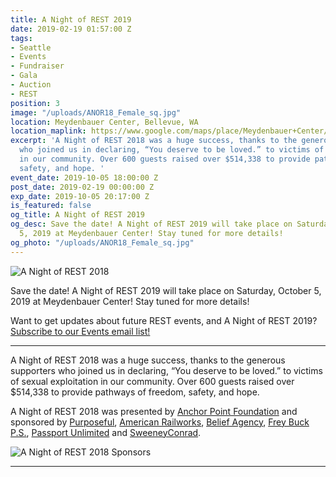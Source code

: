 ```yaml
---
title: A Night of REST 2019
date: 2019-02-19 01:57:00 Z
tags:
- Seattle
- Events
- Fundraiser
- Gala
- Auction
- REST
position: 3
image: "/uploads/ANOR18_Female_sq.jpg"
location: Meydenbauer Center, Bellevue, WA
location_maplink: https://www.google.com/maps/place/Meydenbauer+Center/@47.615916,-122.191856,15z/data=!4m2!3m1!1s0x0:0x36097b4fff1c20b9?sa=X&ved=0ahUKEwj3l5m93pTXAhXCKWMKHcV9ATYQ_BIIejAN
excerpt: 'A Night of REST 2018 was a huge success, thanks to the generous supporters
  who joined us in declaring, “You deserve to be loved.” to victims of sexual exploitation
  in our community. Over 600 guests raised over $514,338 to provide pathways of freedom,
  safety, and hope. '
event_date: 2019-10-05 18:00:00 Z
post_date: 2019-02-19 00:00:00 Z
exp_date: 2019-10-05 20:17:00 Z
is_featured: false
og_title: A Night of REST 2019
og_desc: Save the date! A Night of REST 2019 will take place on Saturday, October
  5, 2019 at Meydenbauer Center! Stay tuned for more details!
og_photo: "/uploads/ANOR18_Female_sq.jpg"
---
```


![A Night of REST 2018](/uploads/ANOR18_Results.jpg)

Save the date! A Night of REST 2019 will take place on Saturday, October 5, 2019 at Meydenbauer Center! Stay tuned for more details!

Want to get updates about future REST events, and A Night of REST 2019? [Subscribe to our Events email list!](https://visitor.r20.constantcontact.com/d.jsp?llr=et4yig8ab&p=oi&m=1128713191012&sit=8rzcsxylb&f=21fd9123-2729-4235-a30b-557dd4356d02)

***

A Night of REST 2018 was a huge success, thanks to the generous supporters who joined us in declaring, “You deserve to be loved.” to victims of sexual exploitation in our community. Over 600 guests raised over $514,338 to provide pathways of freedom, safety, and hope. 

A Night of REST 2018 was presented by [Anchor Point Foundation](https://www.anchorpointfoundation.org/) and sponsored by [Purposeful](https://www.purposeful.com/), [American Railworks](https://www.railworks.net/), [Belief Agency](https://beliefagency.com/), [Frey Buck P.S.](http://www.freybuck.com/), [Passport Unlimited](https://www.passportunlimited.com/) and [SweeneyConrad](https://www.sweeneyconrad.com/). 

![A Night of REST 2018 Sponsors](/uploads/REST_ANOR_Sponsors-Graphic_v2.jpg)

***
